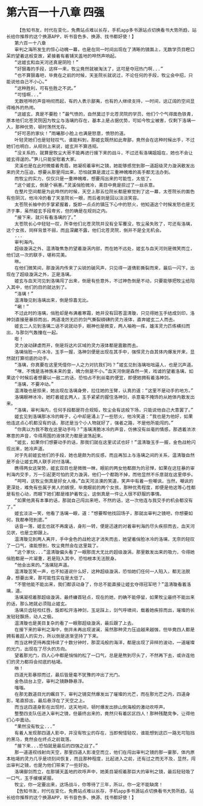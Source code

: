 # 第六百一十八章 四强
        【告知书友，时代在变化，免费站点难以长存，手机app多书源站点切换看书大势所趋，站长给你推荐的这个换源APP，听书音色多、换源、找书都好使！】
       第六百一十八章
       审判之海所发生的惊心动魄一幕，也是在同一时间出现在了清晰的镜面上，无数学员目瞪口呆的望着这般变故，紧接着有着铺天盖地的哗然声响起。
       “这姬玄和血天河还真是阴险！”
       “好狠毒的手段，这样一来，牧尘竟然就被淘汰了，这可是夺冠热门啊...”
       “也不算狠毒吧，毕竟在之前的时候，天圣院长就说过，不论任何的手段，牧尘会中招，只能说他自己不小心。”
       “这种胜利，可有些胜之不武。”
       “可惜啊...”
       无数喧哗的声音响彻而起，有的人表示鄙夷，也有的人继续支持，一时间，这辽阔的空间显得格外的热闹。
       “这姬玄，真是不要脸！”最气愤的，自然莫过于北苍灵院的学员，他们个个气得面色铁青，原本他们北苍灵院因为牧尘与洛璃的存在，基本上是占据优势，可如今牧尘被害，仅剩下洛璃一人，那种优势，顿时荡然无存。
       “好可恶的家伙！”雨曦那小脸上也满是怒意，愤怒的道。
       叶轻灵她们也是轻轻叹气，谁能料到，那姬玄既然如此卑鄙，竟然会在这种时候出手，不过她们也明白，从规则上来说，姬玄并不算违规。
       “没关系的，就算是牧尘大哥不能再进行接下来的战斗，不过还有洛璃姐姐在，她也不会让姬玄得逞的。”笋儿只能安慰着大家。
       灵溪也是在此时微蹙着秀眉，她凝视着审判之镜，她能够感觉到那一道超级灵力漩涡散发出来的灵力压迫，想要从那里闯出来，恐怕就算是渡过三重神魄难的高手都无法办到。
       而牧尘的实力，仅仅只是一重神魄难，想要闯出来的可能性，太低了。
       “这个姬玄，倒是个祸害。”灵溪俏脸微冷，美目中竟是掠过了一丝杀意。
       在整片空间都是为此哗然的时候，天空上那五位院长都是察觉到了这一幕，太苍院长的面色有些阴沉，他冷冷的看了天圣院长一眼，而后者则是回以淡淡笑容。
       太苍院长袖中的手掌紧握着，旋即一点点的镇压下心中的怒火，他知道这个时候发怒也是无济于事，虽然姬玄手段卑劣，但的确是在规则之内。
       “接下来，就只有看洛璃的了。”
       太苍院长心中轻轻一叹，所幸他们北苍灵院并没有全军覆没，牧尘虽失败了，可还有洛璃，这个女孩，同样背景不弱，而且深藏不露，他们北苍灵院，倒并不是全无机会。
       ...
       审判海内。
       超级漩涡之外，温清璇焦急的望着漩涡内部，而在她不远处，姬玄与血天河则是微笑而立，他们这一次的联手，堪称完美。
       咻。
       在他们微笑间，那漩涡内传来了尖锐的破风声，只见得一道倩影撕裂而来，最后一闪下，出现在了超级漩涡之外，正是洛璃。
       姬玄与血天河见到洛璃闯了出来，倒是有些意外，不过神色倒是不动，只要能够把牧尘给陷入其中，他们的目的就达到了。
       “洛璃！”
       温清璇见到洛璃出来，倒是惊喜无比。
       “唰！”
       不过此时的洛璃，俏脸却是布满着寒霜，她并没有回答温清璇，只见得她玉手结成剑印，洛神剑直接是暴掠而出，两道凌厉无匹的剑气撕裂磅礴的灵力液体，直奔姬玄二人而去。
       姬玄二人见到洛璃二话不说就动手，眼神也是微变，两人袖袍一挥，雄浑灵力匹练横扫而出，与那剑气轰撞在一起。
       嘭！
       灵力波动肆虐而开，倒是将这片区域的灵力液体都是震散而去。
       洛璃俏脸一片冰冷，玉手一握，洛神剑便是出现在其手中，强悍灵力自其体内爆发开来，显然就打算彻底的动手。
       “洛璃，你真要在这里凭借你一人之力对抗我们吗？”姬玄见到洛璃咄咄逼人，也是沉声道。
       “嘿，不愧是洛神族未来的皇，魄力倒是不小。”血天河倒是森然一笑，戏谑的望着洛璃，如果这个时候后者想要以一敌二的话，恐怕占不到丝毫的便宜，即便她拥有着洛神剑。
       “洛璃，不要冲动。”
       温清璇也是掠来，她出现在洛璃身旁，拉住她的玉臂，认真的道：“这里不是动手的地方。”
       洛璃眼神冰冷，她盯着姬玄两人，玉手紧紧的握住洛神剑，杀意毫不掩饰的从她体内散发出来。
       “洛璃，审判海内，任何手段都是符合规矩，牧尘会有这般下场，只能说他自己大意罢了。”
       姬玄见到洛璃那冰冷的眸子，心中却是涌上了一些怒火，他冷笑道：“我也是为他好，如果他连这点心机都没有的话，那还是当个小人物就好了，强者之路，不是他所能闯的。”
       “你真以为我不敢在这里动手吗？”洛璃清脆冰冷的声音，仿佛没有丝毫的情感，那透着浓浓寒意的声音，令得周围的液体灵力都是波荡起来。
       “姬玄，如果你们想要动手的话，那我们就在这里试试也好！”温清璇玉手一握，金色战枪闪现出来，她冷声道。
       对于先前姬玄他们的手段，她也是颇为的反感，而且再加上与洛璃之间的关系，温清璇自然是不会让姬玄两人联手对付洛璃。
       瞧得两女这架势，姬玄双目也是微微一眯，眼前的两女他都颇为的忌惮，如果在这狂暴的审判海内交手，万一引起更可怕的灵力漩涡，他们一个都跑不掉，而他显然不乐意就在这里停步。
       “呵呵，这牧尘倒真是好女人缘。”血天河淡漠的笑道，笑声中有着一些嘲讽，当然，嘲讽的更深处，难免有些属于男人的嫉恨，毕竟眼前的两个女孩，那种优秀程度，即便是他这等心性都是有些心动，而眼下她们都是维护着牧尘，这倒真是一件让人很不舒服的事情。
       “如果他真有本事的话，那就自己闯出来吧，不然的话，这一次他连与我交手的机会都没有了。”
       姬玄淡淡一笑，他看了洛璃一眼，道：“想要帮他找回场子，那就出审判之镜吧，你想要如何，我都奉陪到底。”
       话音一落，姬玄也就不再废话，身形一转，便是迅速的对着审判海的尽头疾掠而去，血天河见状，也是立即跟上。
       温清璇见到两人离开，手中金色的战枪这才消失而去，她望着俏脸冰冷的洛璃，无奈的轻叹了一口气，谁能想到，牧尘竟然会在这里栽了。
       “这个家伙...”温清璇偏头看了一眼那庞大无比的超级漩涡，那里散发出来的吸力，令得她俏脸都是一片凝重，若是陷入其中，恐怕根本无法脱身。
       “他会出来的。”洛璃轻声道。
       温清璇苦笑一声，也不知道说什么好，这种超级漩涡，恐怕她们任何一人陷入，都无法脱身，想要出来，那可能性实在是太低了。
       “不管他能不能出来，我们都该动身了，你总不能直接让姬玄夺得冠军吧？”温清璇看着洛璃，道。
       洛璃凝视着那超级漩涡，最终螓首轻点，现在的她，的确不能停留，如果牧尘最终不能出来的话，那么她就必须阻止姬玄。
       洛璃贝齿轻咬红唇，旋即松开洛神剑，玉足踩上，剑气呼啸间，载着她疾掠而出，璀璨的长发轻轻飘扬，动人之极。
       温清璇也是美目复杂的看了一眼那超级漩涡，最后跟了上去。
       在接下来的审判之海中，倒并未再出现波澜，虽然那种灵力压迫越来越强，但毕竟四人都是拥有着超人的实力，所以倒是逐渐坚持了下来。
       而当这种坚持再度持续了十数分钟时，那混沌般的海洋，都是出现了异样的波动，一道璀璨的光门，出现在了尽头的方向。
       望着那光门，四人心中都是悄悄的松了一口气，总是是熬到尽头了，不然再下去，或许连他们的灵力都将会彻底的枯竭。
       咻！
       四道光影暴掠而过，最后皆是毫不犹豫的冲出了光门。
       金色战台上空，审判之镜静静悬浮。
       嗤嗤。
       在那无数道目光的瞩目下，审判之镜突然爆发出了璀璨的光芒，而在那光芒之内，四道身影，笔直掠出，最后悬浮在了天空之上。
       而当这四道身影在出现时，这天地间，顿时爆发出排山倒海般的激动欢呼声。
       整整四支队伍进入审判之镜，但最终出来的，竟然只有着区区四人！那种残酷竞争，让得他们心中震动。
       “果然没有牧尘...”
       有着人发现那四道人影中，并没有牧尘的存在，当即惋惜轻叹，谁能想到这匹一路无可阻挡的黑马，竟然会在终点之前栽落。
       “接下来...恐怕就是最后的四强之战了。”
       那一道道视线射向天空，那里四道人影凌空而立，他们在闯出审判之镜的那一霎那，体内原本枯竭的灵力几乎是顷刻间恢复，而且那种程度，比起进入之前，还有过之而无不及，显然，闯出审判之镜，也是为他们带来了一些好处。
       洛璃御剑而立，在那铺天盖地的欢呼声中，她美目凝视着那巨大的审判之镜，最后轻轻吸了一口气，玉手缓缓紧握。
       牧尘，你一定要出来，这场战斗，你等待了三年，所以，你一定不能缺席！
       【告知书友，时代在变化，免费站点难以长存，手机app多书源站点切换看书大势所趋，站长给你推荐的这个换源APP，听书音色多、换源、找书都好使！】